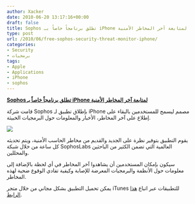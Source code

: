 ```yaml
---
author: Xacker
date: 2010-06-20 13:17:16+00:00
draft: false
title: Sophos تطلق برنامجاً خاصاً بـ iPhone لمتابعة آخر المخاطر الأمنية
type: post
url: /2010/06/free-sophos-security-threat-monitor-iphone/
categories:
- Security
- برمجيات
tags:
- Apple
- Applications
- iPhone
- sophos
---
```


[**Sophos تطلق برنامجاً خاصاً بـ iPhone لمتابعة آخر المخاطر الأمنية**](https://www.it-scoop.com/2010/06/free-sophos-security-threat-monitor-iphone)


قامت شركة Sophos بإطلاق تطبيق لـ iPhone مصمم ليسمح للمستخدمين بالبقاء على إطلاع على آخر المخاطر، الأخبار والمعلومات حول البرمجيات الخبيثة.

[![](https://www.it-scoop.com/wp-content/uploads/2010/06/3iphone-3gs-hack-282x300.jpg)
](https://www.it-scoop.com/2010/06/free-sophos-security-threat-monitor-iphone)

يقوم التطبيق بتوفير نظرة على الجديد والقديم من مخاطر الحاسب الأمنية، ويتم تحديثه كل ساعة من خلال شبكة SophosLabs العالمية التي تضمن الكثير من الباحثين والمحللين.

سيكون بإمكان المستخدمين أن يشاهدوا آخر المخاطر في أي لحظة بالإضافة إلى معلومات حول الأنظمة والبرمجيات المعرضة للإصابة وكيفية تفادي الوقوع ضحية لهذه المخاطر.

يمكن تحميل التطبيق بشكل مجاني من خلال متجر iTunes للتطبيقات عبر اتباع [هذا الرابط](http://itunes.apple.com/gb/app/sophos-security-threat-monitor/id376343895?mt=8%E2%80%A9).
